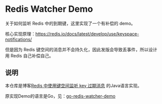 # Redis Watcher Demo

关于如何监听 Redis 中的到期键，这里实现了一个有补偿的 demo。

核心实现原理：<https://redis.io/docs/latest/develop/use/keyspace-notifications/>

但是因为 Redis 键空间的消息并不会持久化，因此发版会导致丢事件，所以设计用 Redis 自己补偿自己。

## 说明

本仓库是博客[Redis 中使用键空间监听 key 过期消息](https://www.codesky.me/archives/go-redis-key-notification.wind)
的Java语言实现。

原实现Demo的语言是Go，见：[go-redis-watcher-demo](https://github.com/csvwolf/go-redis-watcher-demo)
